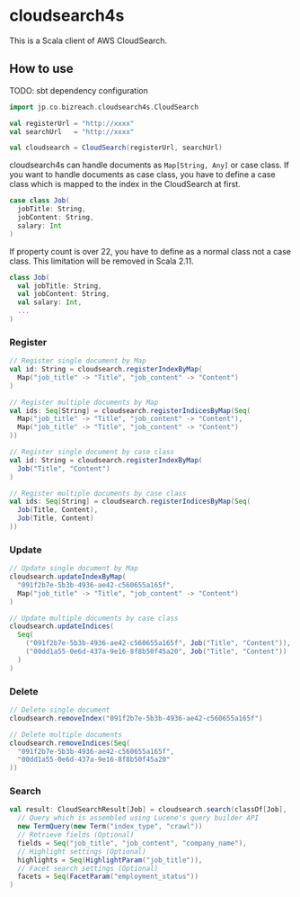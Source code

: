 cloudsearch4s
========
This is a Scala client of AWS CloudSearch.

## How to use

TODO: sbt dependency configuration

```scala
import jp.co.bizreach.cloudsearch4s.CloudSearch

val registerUrl = "http://xxxx"
val searchUrl   = "http://xxxx"

val cloudsearch = CloudSearch(registerUrl, searchUrl)
```

cloudsearch4s can handle documents as `Map[String, Any]` or case class. If you want to handle documents as case class, you have to define a case class which is mapped to the index in the CloudSearch at first.

```scala
case class Job(
  jobTitle: String,
  jobContent: String,
  salary: Int
)
```

If property count is over 22, you have to define as a normal class not a case class. This limitation will be removed in Scala 2.11.

```scala
class Job(
  val jobTitle: String,
  val jobContent: String,
  val salary: Int,
  ...
)
```

### Register

```scala
// Register single document by Map
val id: String = cloudsearch.registerIndexByMap(
  Map("job_title" -> "Title", "job_content" -> "Content")
)

// Register multiple documents by Map
val ids: Seq[String] = cloudsearch.registerIndicesByMap(Seq(
  Map("job_title" -> "Title", "job_content" -> "Content"),
  Map("job_title" -> "Title", "job_content" -> "Content")
))

// Register single document by case class
val id: String = cloudsearch.registerIndexByMap(
  Job("Title", "Content")
)

// Register multiple documents by case class
val ids: Seq[String] = cloudsearch.registerIndicesByMap(Seq(
  Job(Title, Content),
  Job(Title, Content)
))
```

### Update

```scala
// Update single document by Map
cloudsearch.updateIndexByMap(
  "091f2b7e-5b3b-4936-ae42-c560655a165f",
  Map("job_title" -> "Title", "job_content" -> "Content")
)

// Update multiple documents by case class
cloudsearch.updateIndices(
  Seq(
    ("091f2b7e-5b3b-4936-ae42-c560655a165f", Job("Title", "Content")),
    ("00dd1a55-0e6d-437a-9e16-8f8b50f45a20", Job("Title", "Content"))
  )
)
```

### Delete

```scala
// Delete single document
cloudsearch.removeIndex("091f2b7e-5b3b-4936-ae42-c560655a165f")

// Delete multiple documents
cloudsearch.removeIndices(Seq(
  "091f2b7e-5b3b-4936-ae42-c560655a165f",
  "00dd1a55-0e6d-437a-9e16-8f8b50f45a20"
))
```

### Search

```scala
val result: CloudSearchResult[Job] = cloudsearch.search(classOf[Job],
  // Query which is assembled using Lucene's query builder API
  new TermQuery(new Term("index_type", "crawl"))
  // Retrieve fields (Optional)
  fields = Seq("job_title", "job_content", "company_name"),
  // Highlight settings (Optional)
  highlights = Seq(HighlightParam("job_title")),
  // Facet search settings (Optional)
  facets = Seq(FacetParam("employment_status"))
)
```
